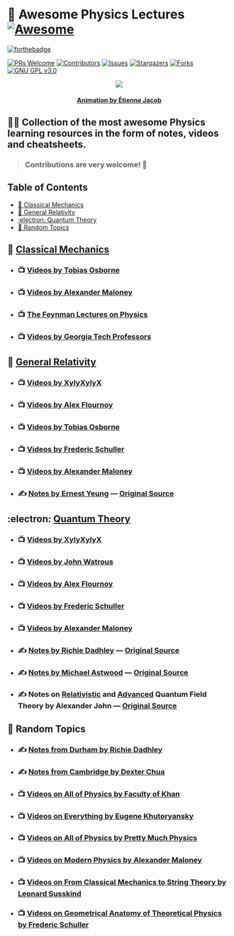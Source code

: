 # :scroll: **Awesome Physics Lectures** [![Awesome](https://cdn.rawgit.com/sindresorhus/awesome/d7305f38d29fed78fa85652e3a63e154dd8e8829/media/badge.svg)](https://github.com/sindresorhus/awesome)

[![forthebadge](https://forthebadge.com/images/badges/powered-by-black-magic.svg)](https://forthebadge.com)

[![PRs Welcome](https://img.shields.io/badge/PRs-welcome-brightgreen.svg?style=for-the-badge)](https://github.com/tensorush/Awesome-Physics-Lectures/pulls)
[![Contributors][contributors-shield]][contributors-url]
[![Issues][issues-shield]][issues-url]
[![Stargazers][stars-shield]][stars-url]
[![Forks][forks-shield]][forks-url]
[![GNU GPL v3.0][license-shield]][license-url]

<p align="center">
    <img src="https://bleuje.github.io/gifset/2021/gifs/2021_6_revisionreworked.gif">
</p>

<h4 align="center"> 
    <p><a href="https://twitter.com/etiennejcb/">Animation by Étienne Jacob</a></p>
</h4>

## :man_teacher: Collection of the most awesome Physics learning resources in the form of notes, videos and cheatsheets.

> ### Contributions are very welcome! :hugs:

## Table of Contents

- [:apple: Classical Mechanics](#apple-classical-mechanics)
- [:milky_way: General Relativity](#milky_way-general-relativity)
- [:electron: Quantum Theory](#electron-quantum-theory)
- [:slot_machine: Random Topics](#slot_machine-random-topics)

## :apple: [Classical Mechanics](https://github.com/tensorush/Awesome-Physics-Lectures/blob/master/General-Relativity)

- ### :tv: [Videos by Tobias Osborne](https://www.youtube.com/playlist?list=PLDfPUNusx1EoVnrQcCRishydtNBYU6A0c)

- ### :tv: [Videos by Alexander Maloney](https://www.youtube.com/playlist?list=PLrbYZnU7vahLwGDMeVlRib_L_MpkOhphu)

- ### :tv: [The Feynman Lectures on Physics](https://www.youtube.com/playlist?list=PLgRI7D_FXEnrCM8T1czHfJsvbQd4V1jRc)

- ### :tv: [Videos by Georgia Tech Professors](https://www.youtube.com/playlist?list=PLdYA6aAIlKrfuBXrhOacJL_QEA7iXz3mz)

## :milky_way: [General Relativity](https://github.com/tensorush/Awesome-Physics-Lectures/blob/master/General-Relativity)

- ### :tv: [Videos by XylyXylyX](https://www.youtube.com/playlist?list=PLRlVmXqzHjURQIIebhT7UNTwGQHUEPlsb)

- ### :tv: [Videos by Alex Flournoy](https://www.youtube.com/playlist?list=PLDlWMHnDwyljkfy3EBSMlM5D5KQiUSpsB)

- ### :tv: [Videos by Tobias Osborne](https://www.youtube.com/playlist?list=PLDfPUNusx1EptAsuASuuoSH2EDL3qOFNb)

- ### :tv: [Videos by Frederic Schuller](https://www.youtube.com/playlist?list=PLFeEvEPtX_0S6vxxiiNPrJbLu9aK1UVC_)

- ### :tv: [Videos by Alexander Maloney](https://www.youtube.com/playlist?list=PLrbYZnU7vahLdijxQnWO2eBk3XTJMvO4a)

- ### :writing_hand: [Notes by Ernest Yeung](https://github.com/tensorush/Awesome-Physics-Lectures/blob/master/General-Relativity/yeung.pdf) — [Original Source](https://lazierthanthou.github.io/Lecture_Notes_GR/)

## :electron: [Quantum Theory](https://github.com/tensorush/Awesome-Physics-Lectures/blob/master/Quantum-Theory)

- ### :tv: [Videos by XylyXylyX](https://www.youtube.com/playlist?list=PLRlVmXqzHjURrQfMx6o_Ji0926mPKkzOw)

- ### :tv: [Videos by John Watrous](https://www.youtube.com/channel/UCfIfRmTLP8b0YODpudkf0tw/videos)

- ### :tv: [Videos by Alex Flournoy](https://www.youtube.com/playlist?list=PLDlWMHnDwyljrnVxoGoBkHclt3VEkP0Kf)

- ### :tv: [Videos by Frederic Schuller](https://www.youtube.com/playlist?list=PLPH7f_7ZlzxQVx5jRjbfRGEzWY_upS5K6)

- ### :tv: [Videos by Alexander Maloney](https://www.youtube.com/playlist?list=PLrbYZnU7vahIbplgN1YwOmpmlTh-cRJZ5)

- ### :writing_hand: [Notes by Richie Dadhley](https://github.com/tensorush/Awesome-Physics-Lectures/blob/master/Quantum-Theory/dadhley.pdf) — [Original Source](https://richie291.wixsite.com/theoreticalphysics/projects-2)

- ### :writing_hand: [Notes by Michael Astwood](https://github.com/tensorush/Awesome-Physics-Lectures/blob/master/Quantum-Theory/astwood.pdf) — [Original Source](https://github.com/mastwood/advancedquantum)

- ### :writing_hand: Notes on [Relativistic](https://github.com/tensorush/Awesome-Physics-Lectures/blob/master/Quantum-Theory/john_rel_qft.pdf) and [Advanced](https://github.com/tensorush/Awesome-Physics-Lectures/blob/master/Quantum-Theory/john_adv_qft.pdf) Quantum Field Theory by Alexander John — [Original Source](https://github.com/avstjohn)

## :slot_machine: Random Topics

- ### :writing_hand: [Notes from Durham by Richie Dadhley](https://richie291.wixsite.com/theoreticalphysics/projects-2)

- ### :writing_hand: [Notes from Cambridge by Dexter Chua](http://dec41.user.srcf.net/notes/)

- ### :tv: [Videos on All of Physics by Faculty of Khan](https://www.youtube.com/c/FacultyofKhan/playlists)

- ### :tv: [Videos on Everything by Eugene Khutoryansky](https://www.youtube.com/user/EugeneKhutoryansky/videos)

- ### :tv: [Videos on All of Physics by Pretty Much Physics](https://www.youtube.com/c/PrettyMuchPhysics/playlists)

- ### :tv: [Videos on Modern Physics by Alexander Maloney](https://www.youtube.com/playlist?list=PLrbYZnU7vahIoDQye5cwtG3CGdzs-zd0U)

- ### :tv: [Videos on From Classical Mechanics to String Theory by Leonard Susskind](https://www.youtube.com/playlist?list=PL6i60qoDQhQGaGbbg-4aSwXJvxOqO6o5e)

- ### :tv: [Videos on Geometrical Anatomy of Theoretical Physics by Frederic Schuller](https://www.youtube.com/playlist?list=PLPH7f_7ZlzxTi6kS4vCmv4ZKm9u8g5yic)

<!-- MARKDOWN LINKS -->

[contributors-shield]: https://img.shields.io/github/contributors/tensorush/Awesome-Physics-Lectures.svg?style=for-the-badge
[contributors-url]: https://github.com/tensorush/Awesome-Physics-Lectures/graphs/contributors
[issues-shield]: https://img.shields.io/github/issues/tensorush/Awesome-Physics-Lectures.svg?style=for-the-badge
[issues-url]: https://github.com/tensorush/Awesome-Physics-Lectures/issues
[stars-shield]: https://img.shields.io/github/stars/tensorush/Awesome-Physics-Lectures.svg?style=for-the-badge
[stars-url]: https://github.com/tensorush/Awesome-Physics-Lectures/stargazers
[forks-shield]: https://img.shields.io/github/forks/tensorush/Awesome-Physics-Lectures.svg?style=for-the-badge
[forks-url]: https://github.com/tensorush/Awesome-Physics-Lectures/network/members
[license-shield]: https://img.shields.io/github/license/tensorush/Awesome-Physics-Lectures.svg?style=for-the-badge
[license-url]: https://github.com/tensorush/Awesome-Physics-Lectures/blob/master/LICENSE.md
